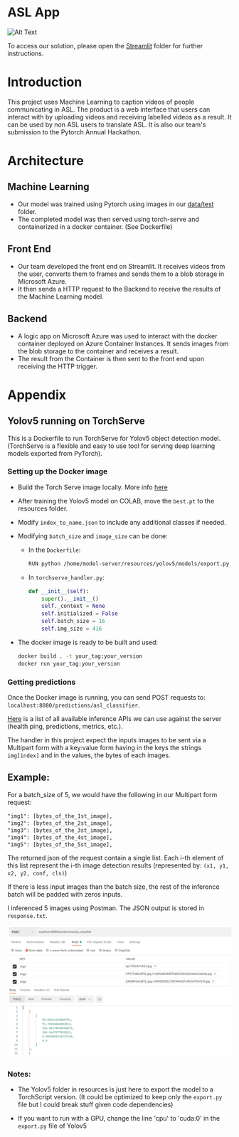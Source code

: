 # ASL App

![Alt Text](https://github.com/chandr-971/torch-serve/blob/master/images/ASL.gif)

To access our solution, please open the [Streamlit](https://github.com/chandr-971/torch-serve/tree/master/Streamlit) folder for further instructions. 

# Introduction

This project uses Machine Learning to caption videos of people communicating in ASL. The product is a web interface that users can interact with by uploading videos and receiving labelled videos as a result. It can be used by non ASL users to translate ASL. It is also our team's submission to the Pytorch Annual Hackathon.

# Architecture

## Machine Learning
- Our model was trained using Pytorch using images in our [data/test](https://github.com/chandr-971/torch-serve/tree/data/test) folder. 
- The completed model was then served using torch-serve and containerized in a docker container. (See Dockerfile)

## Front End
- Our team developed the front end on Streamlit. It receives videos from the user, converts them to frames and sends them to a blob storage in Microsoft Azure.
- It then sends a HTTP request to the Backend to receive the results of the Machine Learning model. 

## Backend
- A logic app on Microsoft Azure was used to interact with the docker container deployed on Azure Container Instances. It sends images from the blob storage to the container and receives a result.
- The result from the Container is then sent to the front end upon receiving the HTTP trigger.

# Appendix

## Yolov5 running on TorchServe

This is a Dockerfile to run TorchServe for Yolov5 object detection model. 
(TorchServe is a flexible and easy to use tool for serving deep learning models exported from PyTorch).

### Setting up the Docker image

* Build the Torch Serve image locally. More info [here](https://github.com/pytorch/serve/tree/master/docker)
 
* After training the Yolov5 model on COLAB, move the `best.pt` to the resources folder.

* Modify `index_to_name.json` to include any additional classes if needed.

* Modifying `batch_size` and `image_size` can be done:
    * In the `Dockerfile`: 
        ```bash
        RUN python /home/model-server/resources/yolov5/models/export.py --weights /home/model-server/resources/best.pt --img 416 --batch 16
        ```
    
    * In `torchserve_handler.py`: 
        ```python
        def __init__(self):
            super().__init__()
            self._context = None
            self.initialized = False
            self.batch_size = 16
            self.img_size = 416
        ```

* The docker image is ready to be built and used:
    ```bash
    docker build . -t your_tag:your_version
    docker run your_tag:your_version
    ```

### Getting predictions

Once the Docker image is running, you can send POST requests to: `localhost:8080/predictions/asl_classifier`.

[Here](https://pytorch.org/serve/inference_api.html#inference-api) is a list of all available inference APIs we can use against the server (health ping, predictions, metrics, etc.).

The handler in this project expect the inputs images to be sent via a Multipart form with a key:value form having in the keys the strings `img[index]` and in the values, the bytes of each images.

Example:
-------
For a batch_size of 5, we would have the following in our Multipart form request:

```
"img1": [bytes_of_the_1st_image],
"img2": [bytes_of_the_2st_image],
"img3": [bytes_of_the_3st_image],
"img4": [bytes_of_the_4st_image],
"img5": [bytes_of_the_5st_image],
```

The returned json of the request contain a single list. Each i-th element of this list represent the i-th image detection results (represented by:
`(x1, y1, x2, y2, conf, cls)`)

If there is less input images than the batch size, the rest of the inference batch will be padded with zeros inputs.

I inferenced 5 images using Postman. The JSON output is stored in `response.txt`.

![Postman test](./images/postman.PNG)

### Notes:

* The Yolov5 folder in resources is just here to export the model to a TorchScript version.
(It could be optimized to keep only the `export.py` file but I could break stuff given code dependencies)

* If you want to run with a GPU, change the line 'cpu' to 'cuda:0' in the `export.py` file of Yolov5
